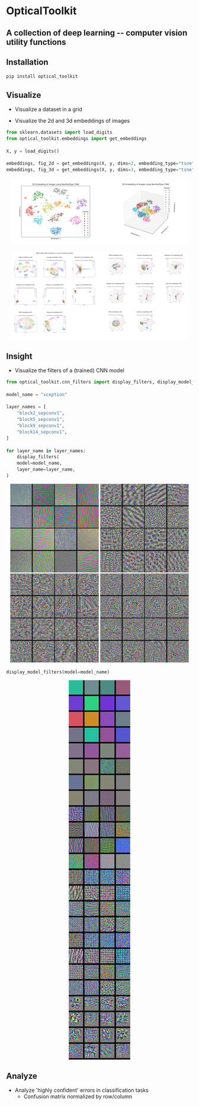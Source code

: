 
# OpticalToolkit

## A collection of deep learning -- computer vision utility functions

## Installation

``` bash
pip install optical_toolkit
```

## Visualize

- Visualize a dataset in a grid
<!-- This section explains the introduction 
<p align="center" width="100%">
  <img src="examples/noise_image_grid_labeled.png" alt="dataset"/>
</p>
-->

- Visualize the 2d and 3d embeddings of images
 ```python
from sklearn.datasets import load_digits
from optical_toolkit.embeddings import get_embeddings

X, y = load_digits()

embeddings, fig_2d = get_embeddings(X, y, dims=2, embedding_type="tsne", return_plot=True)
embeddings, fig_3d = get_embeddings(X, y, dims=3, embedding_type="tsne", return_plot=True)
```
<p align="center" width="100%">
  <img src="examples/embeddings/2d_TSNE_embedding.png" alt="embedding2d" width="47.5%"/>
  <img src="examples/embeddings/3d_TSNE_embedding.png" alt="embedding3d" width="47.5%"/>
</p>
<p align="center" width="100%">
  <img src="examples/2d_embedding_comparison.png" alt="embedding2d_comp" width="47.5%"/>
  <img src="examples/3d_embedding_comparison.png" alt="embedding3d_comp" width="47.5%"/>
</p>

## Insight
- Visualize the filters of a (trained) CNN model
 ```python
from optical_toolkit.cnn_filters import display_filters, display_model_filters

model_name = "xception"

layer_names = [
     "block2_sepconv1",
     "block5_sepconv1",
     "block9_sepconv1",
     "block14_sepconv1",
]

 for layer_name in layer_names:
     display_filters(
     model=model_name,
     layer_name=layer_name,
 )
```
<p align="center" width="100%">
    <img src="examples/insights/block2_sepconv1_layer_filters.png" alt="filters" width="47.5%"/>
    <img src="examples/insights/block5_sepconv1_layer_filters.png" alt="filters" width="47.5%"/>
    <img src="examples/insights/block9_sepconv1_layer_filters.png" alt="filters" width="47.5%"/>
    <img src="examples/insights/block14_sepconv1_layer_filters.png" alt="filters" width="47.5%"/>
</p>

```python
display_model_filters(model=model_name)
```
<p align="center" width="100%">
    <img src="examples/insights/xception_filters.png" alt="model_filters"/>
</p>

## Analyze
- Analyze 'highly confident' errors in classification tasks
    - Confusion matrix normalized by row/column


